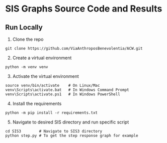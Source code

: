 # SIS Graphs Source Code and Results

## Run Locally

1. Clone the repo

```
git clone https://github.com/ViaAnthroposBenevolentia/ACW.git
```

2. Create a virtual environment

```
python -m venv venv
```

3. Activate the virtual environment
```
source venv/bin/activate    # On Linux/Mac
venv\Scripts\activate.bat   # In Windows Command Prompt
venv\Scripts\activate.ps1   # In Windows PowerShell
```

4. Install the requirements

```
python -m pip install -r requirements.txt
```

5. Navigate to desired SIS directory and run specific script

```
cd SIS3        # Navigate to SIS3 directory
python step.py # To get the step response graph for example
```
